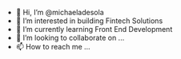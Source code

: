 - 👋 Hi, I’m @michaeladesola
- 👀 I’m interested in building Fintech Solutions
- 🌱 I’m currently learning Front End Development
- 💞️ I’m looking to collaborate on ...
- 📫 How to reach me ...

<!---
michaeladesola/michaeladesola is a ✨ special ✨ repository because its `README.md` (this file) appears on your GitHub profile.
You can click the Preview link to take a look at your changes.
--->
